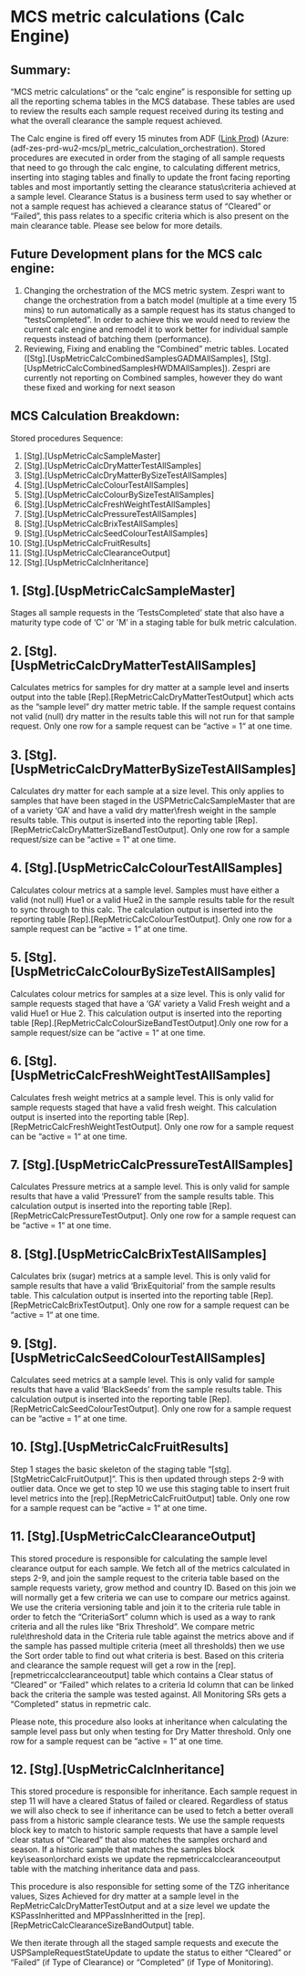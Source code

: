 ﻿# **MCS metric calculations (Calc Engine)**
## **Summary:**
“MCS metric calculations“ or the “calc engine” is responsible for setting up all the reporting schema tables in the MCS database. These tables are used to review the results each sample request received during its testing and what the overall clearance the sample request achieved.

The Calc engine is fired off every 15 minutes from ADF ([Link Prod](https://adf.azure.com/en-us/authoring/pipeline/pl_metric_calculation_orchestration?factory=%2Fsubscriptions%2F4ae35c85-3190-4987-bc9f-c7b05ab5174c%2FresourceGroups%2Frg-maturityclearances%2Fproviders%2FMicrosoft.DataFactory%2Ffactories%2Fadf-zes-prd-wu2-mcs)) (Azure: (adf-zes-prd-wu2-mcs/pl\_metric\_calculation\_orchestration). Stored procedures are executed in order from the staging of all sample requests that need to go through the calc engine, to calculating different metrics, inserting into staging tables and finally to update the front facing reporting tables and most importantly setting the clearance status\criteria achieved at a sample level. Clearance Status is a business term used to say whether or not a sample request has achieved a clearance status of “Cleared” or “Failed”, this pass relates to a specific criteria which is also present on the main clearance table. Please see below for more details.
## **Future Development plans for the MCS calc engine:**
1. Changing the orchestration of the MCS metric system. Zespri want to change the orchestration from a batch model (multiple at a time every 15 mins) to run automatically as a sample request has its status changed to “testsCompleted”. In order to achieve this we would need to review the current calc engine and remodel it to work better for individual sample requests instead of batching them (performance). 
2. Reviewing, Fixing and enabling the “Combined” metric tables. Located ([Stg].[UspMetricCalcCombinedSamplesGADMAllSamples], [Stg].[UspMetricCalcCombinedSamplesHWDMAllSamples]). Zespri are currently not reporting on Combined samples, however they do want these fixed and working for next season
## **MCS Calculation Breakdown:**
Stored procedures Sequence:

1. [Stg].[UspMetricCalcSampleMaster]
2. [Stg].[UspMetricCalcDryMatterTestAllSamples]
3. [Stg].[UspMetricCalcDryMatterBySizeTestAllSamples]
4. [Stg].[UspMetricCalcColourTestAllSamples]
5. [Stg].[UspMetricCalcColourBySizeTestAllSamples]
6. [Stg].[UspMetricCalcFreshWeightTestAllSamples]
7. [Stg].[UspMetricCalcPressureTestAllSamples]
8. [Stg].[UspMetricCalcBrixTestAllSamples]
9. [Stg].[UspMetricCalcSeedColourTestAllSamples]
10. [Stg].[UspMetricCalcFruitResults]
11. [Stg].[UspMetricCalcClearanceOutput]
12. [Stg].[UspMetricCalcInheritance]

## **1. [Stg].[UspMetricCalcSampleMaster]**
Stages all sample requests in the ‘TestsCompleted’ state that also have a maturity type code of ‘C' or 'M’ in a staging table for bulk metric calculation. 

## **2. [Stg].[UspMetricCalcDryMatterTestAllSamples]**
Calculates metrics for samples for dry matter at a sample level and inserts output into the table [Rep].[RepMetricCalcDryMatterTestOutput] which acts as the “sample level” dry matter metric table. If the sample request contains not valid (null) dry matter in the results table this will not run for that sample request. Only one row for a sample request can be “active = 1“ at one time.

## **3. [Stg].[UspMetricCalcDryMatterBySizeTestAllSamples]**
Calculates dry matter for each sample at a size level. This only applies to samples that have been staged in the USPMetricCalcSampleMaster that are of a variety ‘GA’ and have a valid dry matter\fresh weight in the sample results table. This output is inserted into the reporting table [Rep].[RepMetricCalcDryMatterSizeBandTestOutput]. Only one row for a sample request/size can be “active = 1“ at one time.

## **4. [Stg].[UspMetricCalcColourTestAllSamples]**
Calculates colour metrics at a sample level. Samples must have either a valid (not null) Hue1 or a valid Hue2 in the sample results table for the result to sync through to this calc. The calculation output is inserted into the reporting table [Rep].[RepMetricCalcColourTestOutput]. Only one row for a sample request can be “active = 1“ at one time.

## **5. [Stg].[UspMetricCalcColourBySizeTestAllSamples]**
Calculates colour metrics for samples at a size level. This is only valid for sample requests staged that have a ‘GA’ variety a Valid Fresh weight and a valid Hue1 or Hue 2. This calculation output is inserted into the reporting table [Rep].[RepMetricCalcColourSizeBandTestOutput].Only one row for a sample request/size can be “active = 1“ at one time.

## **6. [Stg].[UspMetricCalcFreshWeightTestAllSamples]**
Calculates fresh weight metrics at a sample level. This is only valid for sample requests staged that have a valid fresh weight. This calculation output is inserted into the reporting table [Rep].[RepMetricCalcFreshWeightTestOutput]. Only one row for a sample request can be “active = 1“ at one time.

## **7. [Stg].[UspMetricCalcPressureTestAllSamples]**
Calculates Pressure metrics at a sample level. This is only valid for sample results that have a valid ‘Pressure1’ from the sample results table. This calculation output is inserted into the reporting table [Rep].[RepMetricCalcPressureTestOutput]. Only one row for a sample request can be “active = 1“ at one time.

## **8. [Stg].[UspMetricCalcBrixTestAllSamples]**
Calculates brix (sugar) metrics at a sample level. This is only valid for sample results that have a valid ‘BrixEquitorial’ from the sample results table. This calculation output is inserted into the reporting table [Rep].[RepMetricCalcBrixTestOutput]. Only one row for a sample request can be “active = 1“ at one time.

## **9. [Stg].[UspMetricCalcSeedColourTestAllSamples]**
Calculates seed metrics at a sample level. This is only valid for sample results that have a valid ‘BlackSeeds’ from the sample results table. This calculation output is inserted into the reporting table [Rep].[RepMetricCalcSeedColourTestOutput]. Only one row for a sample request can be “active = 1“ at one time.

## **10. [Stg].[UspMetricCalcFruitResults]**
Step 1 stages the basic skeleton of the staging table “[stg].[StgMetricCalcFruitOutput]”. This is then updated through steps 2-9 with outlier data. Once we get to step 10 we use this staging table to insert fruit level metrics into the [rep].[RepMetricCalcFruitOutput] table. Only one row for a sample request can be “active = 1“ at one time. 

## **11. [Stg].[UspMetricCalcClearanceOutput]**
This stored procedure is responsible for calculating the sample level clearance output for each sample. We fetch all of the metrics calculated in steps 2-9, and join the sample request to the criteria table based on the sample requests variety, grow method and country ID. Based on this join we will normally get a few criteria we can use to compare our metrics against. We use the criteria versioning table and join it to the criteria rule table in order to fetch the “CriteriaSort” column which is used as a way to rank criteria and all the rules like “Brix Threshold”. We compare metric rule\threshold data in the Criteria rule table against the metrics above and if the sample has passed multiple criteria (meet all thresholds) then we use the Sort order table to find out what criteria is best. Based on this criteria and clearance the sample request will get a row in the [rep].[repmetriccalcclearanceoutput] table which contains a Clear status of “Cleared” or “Failed” which relates to a criteria Id column that can be linked back the criteria the sample was tested against. All Monitoring SRs gets a “Completed” status in repmetric calc.

Please note, this procedure also looks at inheritance when calculating the sample level pass but only when testing for Dry Matter threshold. Only one row for a sample request can be “active = 1“ at one time.

## **12. [Stg].[UspMetricCalcInheritance]**
This stored procedure is responsible for inheritance. Each sample request in step 11 will have a cleared Status of failed or cleared. Regardless of status we will also check to see if inheritance can be used to fetch a better overall pass from a historic sample clearance tests. We use the sample requests block key to match to historic sample requests that have a sample level clear status of “Cleared” that also matches the samples orchard and season. If a historic sample that matches the samples block key\season\orchard exists we update the repmetriccalcclearanceoutput table with the matching inheritance data and pass. 

This procedure is also responsible for setting some of the TZG inheritance values, Sizes Achieved for dry matter at a sample level in the RepMetricCalcDryMatterTestOutput and at a size level we update the KSPassInheritted and MPPassInheritted in the [rep].[RepMetricCalcClearanceSizeBandOutput] table.

We then iterate through all the staged sample requests and execute the USPSampleRequestStateUpdate to update the status to either “Cleared” or “Failed” (if Type of Clearance) or “Completed” (if Type of Monitoring).
